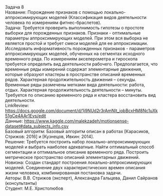 Задача 8  
Название: Порождение признаков с помощью локально-аппроксимирующих моделей (Классификация видов деятельности человека по измерениям фитнес-браслетов).  
Задача: Требуется проверить выполнимость гипотезы о простоте выборки для порожденных признаков. Признаки - оптимальные параметры аппроксимирующих моделей. При этом вся выборка не является простой и требует смеси моделей для ее аппроксимации. Исследовать информативность порожденных признаков - параметров аппроксимирующих моделей, обученных на сегментах исходного временного ряда. По измерениям акселерометра и гироскопа требуется определить вид деятельности рабочего. Предполагается, что временные ряды измерений содержат элементарные движения, которые образуют кластеры в пространстве описаний временных рядов. Характерная продолжительность движения – секунды. Временные ряды размечены метками вида деятельности: работа, отдых. Характерная продолжительность деятельности – минуты. Требуется по описанию временного ряда и кластера восстановить вид деятельности.  
LinkReview: https://docs.google.com/document/d/1j9NUd2r3rAmNlt_iobBcxHM8Nc1uXk51gCe4AAr1Evs/edit  
Данные: https://www.kaggle.com/malekzadeh/motionsense-dataset#data_subjects_info.csv  
Базовый алгоритм: Базовый алгоритм описан в работах [Карасиков, Стрижов: 2016] и [Кузнецов, Ивкин: 2014].  
Решение: Требуется построить набор локально-аппроксимирующих моделей и выбрать наиболее адекватные. Найти оптимальный способ сегментации и оптимальное описание временного ряда. Построить метрическое пространство описаний элементарных движений.  
Новизна: Создан стандарт построения локально-аппроксимирующих моделей. Соединение двух характеристических времен описания жизни человека, комбинированная постановка задачи.  
Авторы: В.В. Стрижов (эксперт), Александра Гальцева, Данил Сайранов (консультанты)  
Студент: М.Е. Христолюбов  
